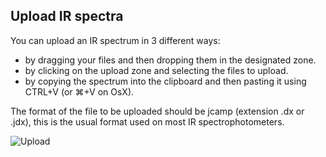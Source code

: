 ## Upload IR spectra

You can upload an IR spectrum in 3 different ways:

- by dragging your files and then dropping them in the designated zone.
- by clicking on the upload zone and selecting the files to upload.
- by copying the spectrum into the clipboard and then pasting it using CTRL+V (or ⌘+V on OsX).

The format of the file to be uploaded should be jcamp (extension .dx or .jdx), this is the usual format used on most IR spectrophotometers.

![Upload](upload.png)
